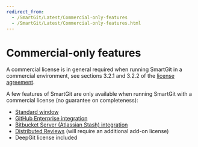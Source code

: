 ```yaml
---
redirect_from:
  - /SmartGit/Latest/Commercial-only-features
  - /SmartGit/Latest/Commercial-only-features.html
---
```


# Commercial-only features

A commercial license is in general required when running SmartGit in a commercial environment, see sections 3.2.1 and 3.2.2 of the [license agreement](https://www.syntevo.com/documents/smartgit-license.html).

A few features of SmartGit are only available when running SmartGit with a commercial license (no guarantee on completeness):

- [Standard window](https://www.syntevo.com/smartgit/standard-window/)
- [GitHub Enterprise integration](../Integrations/GitHub-Enterprise-Integration.md)
- [Bitbucket Server (Atlassian Stash) integration](../Integrations/BitBucket-Server-Atlassian-Stash-integration.md)
- [Distributed Reviews](../AddOns/Distributed-Reviews-add-on-.md) (will require an additional add-on license)
- DeepGit license included
